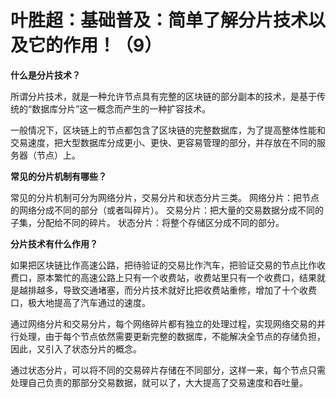 # 叶胜超：基础普及：简单了解分片技术以及它的作用！（9）


**什么是分片技术？**

所谓分片技术，就是一种允许节点具有完整的区块链的部分副本的技术，是基于传统的“数据库分片”这一概念而产生的一种扩容技术。

一般情况下，区块链上的节点都包含了区块链的完整数据库，为了提高整体性能和交易速度，把大型数据库分成更小、更快、更容易管理的部分，并存放在不同的服务器（节点）上。





**常见的分片机制有哪些？**

常见的分片机制可分为网络分片，交易分片和状态分片三类。
网络分片：把节点的网络分成不同的部分（或者叫碎片）。
交易分片：把大量的交易数据分成不同的子集，分配给不同的碎片。
状态分片：将整个存储区分成不同的部分。




**分片技术有什么作用？**

如果把区块链比作高速公路，把待验证的交易比作汽车，把验证交易的节点比作收费口，原本繁忙的高速公路上只有一个收费站，收费站里只有一个收费口，结果就是越排越多，导致交通堵塞，而分片技术就好比把收费站重修，增加了十个收费口，极大地提高了汽车通过的速度。

通过网络分片和交易分片，每个网络碎片都有独立的处理过程，实现网络交易的并行处理，由于每个节点依然需要更新完整的数据库，不能解决全节点的存储负担，因此，又引入了状态分片的概念。

通过状态分片，可以将不同的交易碎片存储在不同部分，这样一来，每个节点只需处理自己负责的那部分交易数据，就可以了，大大提高了交易速度和吞吐量。
